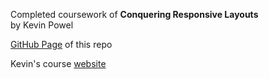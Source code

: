 Completed coursework of **Conquering Responsive Layouts** \
by Kevin Powel

[GitHub Page](https://arta.github.io/kp-conquering-responsive-layouts/) of this repo

Kevin's course [website](https://courses.kevinpowell.co/conquering-responsive-layouts)
